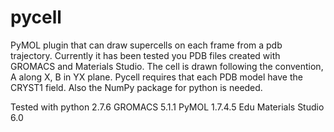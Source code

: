 # pycell
PyMOL plugin that can draw supercells on each frame from a pdb trajectory. Currently it has been tested you PDB files created with GROMACS and Materials Studio. The cell is drawn following the convention, A along X, B in YX plane.
Pycell requires that each PDB model have the CRYST1 field. Also the NumPy package for python is needed.

Tested with 
python 2.7.6
GROMACS 5.1.1
PyMOL 1.7.4.5 Edu
Materials Studio 6.0




